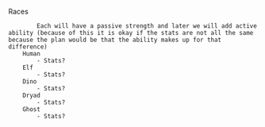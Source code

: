 Races

    		Each will have a passive strength and later we will add active ability (because of this it is okay if the stats are not all the same because the plan would be that the ability makes up for that difference)        	
		Human 
			- Stats?
		Elf 
			- Stats?        	
		Dino 
			- Stats?        	
		Dryad 
			- Stats?        	
		Ghost 
			- Stats?
